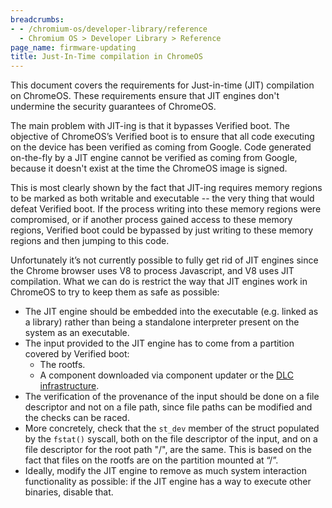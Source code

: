 ```yaml
---
breadcrumbs:
- - /chromium-os/developer-library/reference
  - Chromium OS > Developer Library > Reference
page_name: firmware-updating
title: Just-In-Time compilation in ChromeOS
---
```


This document covers the requirements for Just-in-time (JIT) compilation on
ChromeOS. These requirements ensure that JIT engines don't undermine the
security guarantees of ChromeOS.

The main problem with JIT-ing is that it bypasses Verified boot. The objective
of ChromeOS’s Verified boot is to ensure that all code executing on the device
has been verified as coming from Google. Code generated on-the-fly by a JIT
engine cannot be verified as coming from Google, because it doesn't exist at the
time the ChromeOS image is signed.

This is most clearly shown by the fact that JIT-ing requires memory regions to
be marked as both writable and executable -- the very thing that would defeat
Verified boot. If the process writing into these memory regions were
compromised, or if another process gained access to these memory regions,
Verified boot could be bypassed by just writing to these memory regions and then
jumping to this code.

Unfortunately it’s not currently possible to fully get rid of JIT engines since
the Chrome browser uses V8 to process Javascript, and V8 uses JIT compilation.
What we can do is restrict the way that JIT engines work in ChromeOS to try to
keep them as safe as possible:

*   The JIT engine should be embedded into the executable (e.g. linked as a
    library) rather than being a standalone interpreter present on the system as
    an executable.
*   The input provided to the JIT engine has to come from a partition covered by
    Verified boot:
    *   The rootfs.
    *   A component downloaded via component updater or the
        [DLC infrastructure].
*   The verification of the provenance of the input should be done on a file
    descriptor and not on a file path, since file paths can be modified and the
    checks can be raced.
*   More concretely, check that the `st_dev` member of the struct populated by
    the `fstat()` syscall, both on the file descriptor of the input, and on a
    file descriptor for the root path "/", are the same. This is based on the
    fact that files on the rootfs are on the partition mounted at “/”.
*   Ideally, modify the JIT engine to remove as much system interaction
    functionality as possible: if the JIT engine has a way to execute other
    binaries, disable that.

[DLC infrastructure]: https://chromium.googlesource.com/chromiumos/platform2/+/HEAD/dlcservice/docs/developer.md
